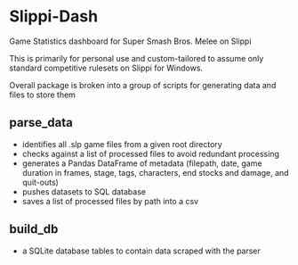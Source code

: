 # Slippi-Dash
Game Statistics dashboard for Super Smash Bros. Melee on Slippi

This is primarily for personal use and custom-tailored to assume only standard competitive rulesets on Slippi for Windows.

Overall package is broken into a group of scripts for generating data and files to store them
## parse_data
- identifies all .slp game files from a given root directory
- checks against a list of processed files to avoid redundant processing
- generates a Pandas DataFrame of metadata (filepath, date, game duration in frames, stage, tags, characters, end stocks and damage, and quit-outs)
- pushes datasets to SQL database
- saves a list of processed files by path into a csv

## build_db
- a SQLite database tables to contain data scraped with the parser

